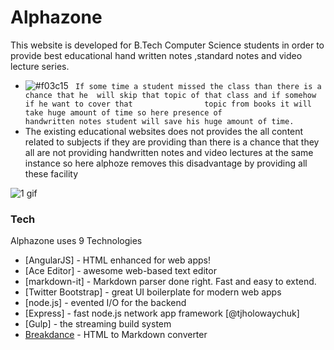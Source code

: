 # Alphazone

This website is developed for B.Tech Computer Science students in  order to provide best educational hand written notes ,standard notes and   video lecture series.


  - ![#f03c15](https://via.placeholder.com/15/f03c15/000000?text=+) ` If some time a student missed the class than there is a chance that he  will skip that topic of that class and if somehow if he want to cover that                topic from books it will take huge amount of time so here presence of              handwritten notes student will save his huge amount of time.`
  - The existing educational websites does not provides the all content related to subjects if they are providing than there is a chance that they  all are not providing handwritten notes and video lectures at the same  instance so here alphoze removes this disadvantage by providing all       these facility

![1 gif](https://user-images.githubusercontent.com/53748350/99796627-d32aa780-2b53-11eb-8b87-426ce4752066.gif)

### Tech

Alphazone uses 9 Technologies

* [AngularJS] - HTML enhanced for web apps!
* [Ace Editor] - awesome web-based text editor
* [markdown-it] - Markdown parser done right. Fast and easy to extend.
* [Twitter Bootstrap] - great UI boilerplate for modern web apps
* [node.js] - evented I/O for the backend
* [Express] - fast node.js network app framework [@tjholowaychuk]
* [Gulp] - the streaming build system
* [Breakdance](https://breakdance.github.io/breakdance/) - HTML to Markdown converter
